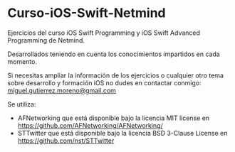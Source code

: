 Curso-iOS-Swift-Netmind
=================

Ejercicios del curso iOS Swift Programming y iOS Swift Advanced Programming de Netmind. 

Desarrollados teniendo en cuenta los conocimientos impartidos en cada momento.

Si necesitas ampliar la información de los ejercicios o cualquier otro tema sobre desarrollo y formación iOS no dudes en contactar conmigo: miguel.gutierrez.moreno@gmail.com

Se utiliza:
- AFNetworking que está disponible bajo la licencia  MIT license en https://github.com/AFNetworking/AFNetworking/
- STTwitter que está disponible bajo la licencia BSD 3-Clause License en https://github.com/nst/STTwitter

